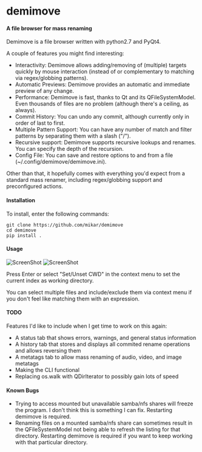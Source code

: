 demimove
========

#### A file browser for mass renaming

Demimove is a file browser written with python2.7 and PyQt4.

A couple of features you might find interesting:

* Interactivity: Demimove allows adding/removing of (multiple) targets quickly by mouse interaction (instead of  or complementary to matching via regex/globbing patterns).
* Automatic Previews: Demimove provides an automatic and immediate preview of any change.  
* Performance: Demimove is fast, thanks to Qt and its QFileSystemModel. Even thousands of files are no problem (although there's a ceiling, as always).  
* Commit History: You can undo any commit, although currently only in order of last to first.  
* Multiple Pattern Support: You can have any number of match and filter patterns by separating them with a slash ("/").
* Recursive support: Demimove supports recursive lookups and renames. You can specify the depth of the recursion.  
* Config File: You can save and restore options to and from a file (~/.config/demimove/demimove.ini).  

Other than that, it hopefully comes with everything you'd expect from a standard mass renamer, including regex/globbing support and preconfigured actions.

#### Installation

To install, enter the following commands:  

```
git clone https://github.com/mikar/demimove
cd demimove
pip install .
```

#### Usage

![ScreenShot](http://a.pomf.se/qqbmjz.png) 
![ScreenShot](http://a.pomf.se/ywdmuf.png)  

Press Enter or select "Set/Unset CWD" in the context menu to set the current index as working directory.

You can select multiple files and include/exclude them via context menu if you don't feel like matching them with an expression. 

#### TODO

Features I'd like to include when I get time to work on this again:

* A status tab that shows errors, warnings, and general status information
* A history tab that stores and displays all commited rename operations and allows reversing them
* A metatags tab to allow mass renaming of audio, video, and image metatags
* Making the CLI functional
* Replacing os.walk with QDirIterator to possibly gain lots of speed

#### Known Bugs

* Trying to access mounted but unavailable samba/nfs shares will freeze the program. I don't think this is something I can fix. Restarting demimove is required.
* Renaming files on a mounted samba/nfs share can sometimes result in the QFileSystemModel not being able to refresh the listing for that directory. Restarting demimove is required if you want to keep working with that particular directory. 
